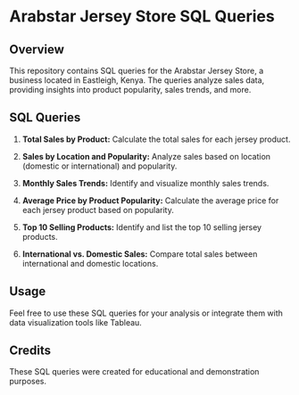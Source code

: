 # Arabstar Jersey Store SQL Queries

## Overview

This repository contains SQL queries for the Arabstar Jersey Store, a business located in Eastleigh, Kenya. The queries analyze sales data, providing insights into product popularity, sales trends, and more.

## SQL Queries

1. **Total Sales by Product:** Calculate the total sales for each jersey product.

2. **Sales by Location and Popularity:** Analyze sales based on location (domestic or international) and popularity.

3. **Monthly Sales Trends:** Identify and visualize monthly sales trends.

4. **Average Price by Product Popularity:** Calculate the average price for each jersey product based on popularity.

5. **Top 10 Selling Products:** Identify and list the top 10 selling jersey products.

6. **International vs. Domestic Sales:** Compare total sales between international and domestic locations.

## Usage

Feel free to use these SQL queries for your analysis or integrate them with data visualization tools like Tableau.

## Credits

These SQL queries were created for educational and demonstration purposes. 
